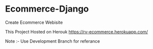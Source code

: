 # Ecommerce-Django
Create Ecommerce Webisite

This Project Hosted on Herouk
https://rv-ecommerce.herokuapp.com/

Note :- Use Development Branch for referance
